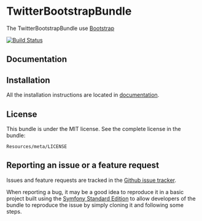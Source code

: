 TwitterBootstrapBundle
======================
The TwitterBootstrapBundle use [Bootstrap](https://github.com/twitter/bootstrap)

[![Build Status](https://secure.travis-ci.org/andrey1s/TwitterBootstrapBundle.png?branch=master)](http://travis-ci.org/andrey1s/TwitterBootstrapBundle)

Documentation
-------------

Installation
------------

All the installation instructions are located in [documentation](https://github.com/andrey1s/TwitterBootstrapBundle/blob/master/Resources/doc/index.md).

License
-------

This bundle is under the MIT license. See the complete license in the bundle:

    Resources/meta/LICENSE

Reporting an issue or a feature request
---------------------------------------

Issues and feature requests are tracked in the [Github issue tracker](https://github.com/andrey1s/TwitterBootstrapBundle/issues).

When reporting a bug, it may be a good idea to reproduce it in a basic project
built using the [Symfony Standard Edition](https://github.com/symfony/symfony-standard)
to allow developers of the bundle to reproduce the issue by simply cloning it
and following some steps.
